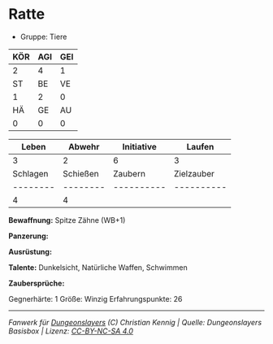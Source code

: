 # Ratte  
- Gruppe: Tiere  

| KÖR | AGI | GEI |  
| --- | --- | --- |  
| 2   | 4   | 1   |
| ST  | BE  | VE  |  
| 1   | 2   | 0   |
| HÄ  | GE  | AU  |  
| 0   | 0   | 0   |


| Leben    | Abwehr   | Initiative | Laufen     |
| -------- | -------- | ---------- | ---------- |
| 3        | 2        | 6          | 3          |
| Schlagen | Schießen | Zaubern    | Zielzauber |
| -------- | -------- | ---------- | ---------- |
| 4        | 4        |            |            |

**Bewaffnung:**
Spitze Zähne (WB+1)

**Panzerung:**


**Ausrüstung:**


**Talente:**
Dunkelsicht, Natürliche Waffen, Schwimmen

**Zaubersprüche:**


Gegnerhärte: 1
Größe: Winzig
Erfahrungspunkte: 26



___
*Fanwerk für [Dungeonslayers](https://www.dungeonslayers.net/) (C) Christian Kennig | Quelle: Dungeonslayers Basisbox | Lizenz: [CC-BY-NC-SA 4.0](https://creativecommons.org/licenses/by-nc-sa/4.0/deed.de)*